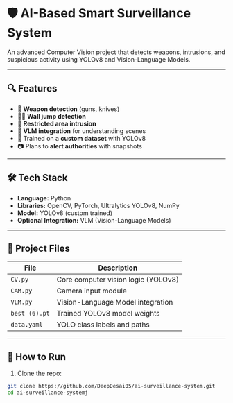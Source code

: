 # 🛡️ AI-Based Smart Surveillance System

An advanced Computer Vision project that detects weapons, intrusions, and suspicious activity using YOLOv8 and Vision-Language Models.

---

## 🔍 Features

- 🔫 **Weapon detection** (guns, knives)
- 🧗‍♂️ **Wall jump detection**
- 🚫 **Restricted area intrusion**
- 🤖 **VLM integration** for understanding scenes
- 🧠 Trained on a **custom dataset** with YOLOv8
- 📷 Plans to **alert authorities** with snapshots

---

## 🛠️ Tech Stack

- **Language:** Python
- **Libraries:** OpenCV, PyTorch, Ultralytics YOLOv8, NumPy
- **Model:** YOLOv8 (custom trained)
- **Optional Integration:** VLM (Vision-Language Models)

---

## 📂 Project Files

| File | Description |
|------|-------------|
| `CV.py` | Core computer vision logic (YOLOv8) |
| `CAM.py` | Camera input module |
| `VLM.py` | Vision-Language Model integration |
| `best (6).pt` | Trained YOLOv8 model weights |
| `data.yaml` | YOLO class labels and paths |

---

## 🚀 How to Run

1. Clone the repo:
```bash
git clone https://github.com/DeepDesai05/ai-surveillance-system.git
cd ai-surveillance-systemj 
